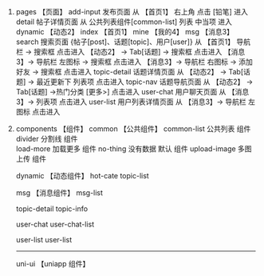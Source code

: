 1. pages 【页面】
	add-input	发布页面
		从 【首页1】 右上角 点击 [铅笔] 进入
	detail		帖子详情页面
		从 公共列表组件[common-list] 列表 中当项 进入
	dynamic	【动态2】
	index  	【首页1】
	mine	【我的4】
	msg		【消息3】
	search	搜索页面 {帖子[post]、话题[topic]、用户[user]}
		从 【首页1】 导航栏 -> 搜索框 点击进入
		   【动态2】 -> Tab[话题] -> 搜索框 点击进入
		   【消息3】-> 导航栏 左图标 -> 搜索框 点击进入
		   【消息3】-> 导航栏 右图标 -> 添加好友 -> 搜索框 点击进入
	topic-detail	话题详情页面
		从 【动态2】 -> Tab[话题] -> 最近更新下 列表项 点击进入
	topic-nav		话题导航页面
		从 【动态2】 -> Tab[话题] ->热门分类 [更多>] 点击进入
	user-chat		用户聊天页面
		从 【消息3】-> 列表项  点击进入
	user-list		用户列表详情页面
		从 【消息3】-> 导航栏 左图标  点击进入

2. components 【组件】
	common		【公共组件】
		common-list		公共列表 组件
		divider	 		分割线 组件	
		load-more		加载更多 组件
		no-thing		没有数据 默认 组件
		upload-image	多图上传 组件
		
	dynamic		【动态组件】
		hot-cate
		topic-list
		
	msg			【消息组件】
		msg-list
		
	topic-detail
		topic-info
		
	user-chat
		user-chat-list
		
	user-list
		user-list
	
	--------------------------------------------
	uni-ui 		【uniapp 组件】	
